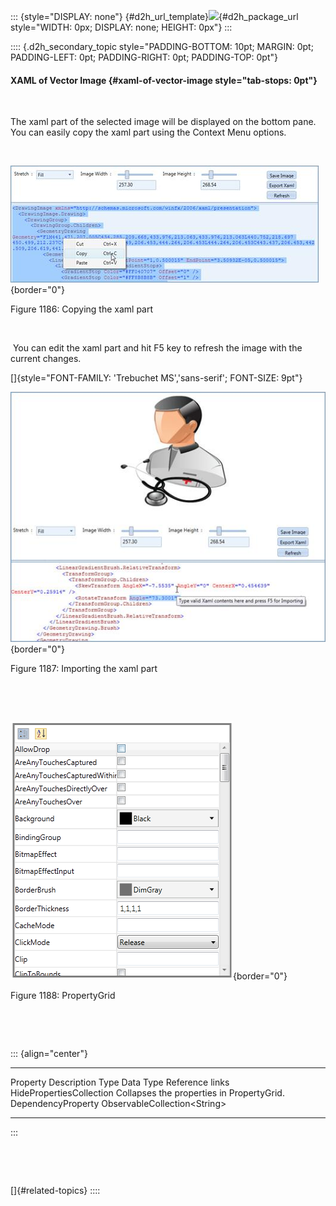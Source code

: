 ::: {style="DISPLAY: none"}
[](ms-xhelp:///?Id=d2h_url_template){#d2h_url_template}![](!package_url!){#d2h_package_url style="WIDTH: 0px; DISPLAY: none; HEIGHT: 0px"}
:::

:::: {.d2h_secondary_topic style="PADDING-BOTTOM: 10pt; MARGIN: 0pt; PADDING-LEFT: 0pt; PADDING-RIGHT: 0pt; PADDING-TOP: 0pt"}
#### XAML of Vector Image {#xaml-of-vector-image style="tab-stops: 0pt"}

 

The xaml part of the selected image will be displayed on the bottom pane. You can easily copy the xaml part using the Context Menu options.

 

![](ImagesExt/image30_1073.jpg){border="0"}

Figure 1186: Copying the xaml part

 

 You can edit the xaml part and hit F5 key to refresh the image with the current changes.

[]{style="FONT-FAMILY: 'Trebuchet MS','sans-serif'; FONT-SIZE: 9pt"} 

![](ImagesExt/image30_1074.jpg){border="0"}

Figure 1187: Importing the xaml part

 

 

![](ImagesExt/image30_1075.png){border="0"}

Figure 1188: PropertyGrid

 

 

::: {align="center"}
  -------------------------- ------------------------------------------- -------------------- -------------------------------- -----------------
  Property                   Description                                 Type                 Data Type                        Reference links
  HidePropertiesCollection   Collapses the properties in PropertyGrid.   DependencyProperty   ObservableCollection\<String\>   
  -------------------------- ------------------------------------------- -------------------- -------------------------------- -----------------
:::

 

 

[]{#related-topics}
::::
